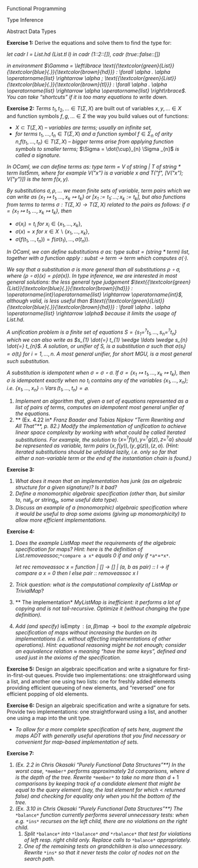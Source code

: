 Functional Programming

Type Inference

Abstract Data Types

**Exercise 1:** Derive the equations and solve them to find the type for:

*let cadr l = List.hd (List.tl l) in cadr (1::2::[]), cadr (true::false::[])*

*in environment $\Gamma = \left\lbrace
\text{{\textcolor{green}{List}}{\textcolor{blue}{.}}{\textcolor{brown}{hd}}} : \forall \alpha . \alpha
\operatorname{list} \rightarrow \alpha ;
\text{{\textcolor{green}{List}}{\textcolor{blue}{.}}{\textcolor{brown}{tl}}} : \forall \alpha . \alpha
\operatorname{list} \rightarrow \alpha \operatorname{list} \right\rbrace$. You
can take “shortcuts” if it is too many equations to write down.*

**Exercise 2:** *Terms* $t_{1}, t_{2}, \ldots \in T (\Sigma, X)$ are built 
out of variables $x, y, \ldots \in X$ and function symbols $f, g, \ldots \in 
\Sigma$ the way you build values out of functions:

* $X \subset T (\Sigma, X)$ *– variables are terms; usually an infinite set,*
* *for terms* $t_{1}, \ldots, t_{n} \in T (\Sigma, X)$ *and a function
  symbol* $f \in \Sigma _{n}$ *of arity* $n$,$f (t_{1}, \ldots, t_{n}) \in
  T (\Sigma, X)$ *– bigger terms arise from applying function symbols to
  smaller terms;* $\Sigma = \dot{\cup}_{n} \Sigma _{n}$ *is called a
  signature.*

*In OCaml, we can define terms as: type term = V of string | T of string *
term list5mm, where for example V("x") is a variable $x$ and T("f", [V("x");
V("y")]) is the term $f (x, y)$.*

*By *substitutions* $\sigma, \rho, \ldots$ we mean finite sets of variable,
term pairs which we can write as $\lbrace x_{1} \mapsto t_{1}, \ldots,
x_{k} \mapsto t_{k} \rbrace$ or $[x_{1} := t_{1} ; \ldots ; x_{k} :=
t_{k}]$, but also functions from terms to terms $\sigma : T (\Sigma, X)
\rightarrow T (\Sigma, X)$ related to the pairs as follows: if $\sigma =
\lbrace x_{1} \mapsto t_{1}, \ldots, x_{k} \mapsto t_{k} \rbrace$, then*

* $\sigma (x_{i}) = t_{i}$ *for* $x_{i} \in \lbrace x_{1}, \ldots, x_{k}
  \rbrace$,
* $\sigma (x) = x$ *for* $x \in X\backslash \lbrace x_{1}, \ldots, x_{k}
  \rbrace$,
* $\sigma (f (t_{1}, \ldots, t_{n})) = f (\sigma (t_{1}), \ldots, \sigma
  (t_{n}))$.

*In OCaml, we can define substitutions $\sigma$ as: type subst = (string *
term) list, together with a function apply : subst -> term -> term
which computes $\sigma (\cdot)$.*

*We say that a substitution $\sigma$ is *more general* than all substitutions
$\rho \circ \sigma$, where $(\rho \circ \sigma) (x) = \rho (\sigma (x))$. In
type inference, we are interested in most general solutions: the less general
type judgement $\text{{\textcolor{green}{List}}{\textcolor{blue}{.}}{\textcolor{brown}{hd}}} :
\operatorname{int}\operatorname{list} \rightarrow \operatorname{int}$,
although valid, is less useful than
$\text{{\textcolor{green}{List}}{\textcolor{blue}{.}}{\textcolor{brown}{hd}}} : \forall \alpha . \alpha
\operatorname{list} \rightarrow \alpha$ because it limits the usage of
List.hd.*

*A *unification problem* is a finite set of equations $S = \lbrace s_{1} =^?
t_{1}, \ldots, s_{n} =^? t_{n} \rbrace$ which we can also write as $s_{1}
\dot{=} t_{1} \wedge \ldots \wedge s_{n} \dot{=} t_{n}$. A solution,
or *unifier* of $S$, is a substitution $\sigma$ such that $\sigma (s_{i}) =
\sigma (t_{i})$ for $i = 1, \ldots, n$. A *most general unifier*, for
short *MGU*, is a most general such substitution.*

*A substitution is *idempotent* when $\sigma = \sigma \circ \sigma$. If
$\sigma = \lbrace x_{1} \mapsto t_{1}, \ldots, x_{k} \mapsto t_{k}
\rbrace$, then $\sigma$ is idempotent exactly when no $t_{i}$ contains any of
the variables $\lbrace x_{1}, \ldots, x_{n} \rbrace$; i.e. $\lbrace x_{1},
\ldots, x_{n} \rbrace \cap \operatorname{Vars} (t_{1}, \ldots, t_{n}) =
\varnothing$.*

1. *Implement an algorithm that, given a set of equations represented as a
   list of pairs of terms, computes an idempotent most general unifier of the
   equations.*
1. ** (Ex. 4.22 in* *Franz Baader and Tobias Nipkov “Term Rewriting and All
   That”**, p. 82.) Modify the implementation of unification to achieve linear
   space complexity by working with what could be called iterated
   substitutions. For example, the solution to* $\lbrace x =^? f (y), y =^? g
   (z), z =^? a \rbrace$ *should be represented as variable, term pairs* $(x,
   f (y)), (y, g (z)), (z, a)$*. (Hint: iterated substitutions should be
   unfolded lazily, i.e. only so far that either a non-variable term or the
   end of the instantiation chain is found.)*

**Exercise 3:**

1. *What does it mean that an implementation has junk (as an algebraic
   structure for a given signature)? Is it bad?*
1. *Define a monomorphic algebraic specification (other than, but similar to,*
   $\operatorname{nat}_{p}$ *or* $\operatorname{string}_{p}$*, some useful
   data type).*
1. *Discuss an example of a (monomorphic) algebraic specification where it
   would be useful to drop some axioms (giving up monomorphicity) to allow
   more efficient implementations.*

**Exercise 4:**

1. *Does the example* *ListMap* *meet the requirements of the algebraic
   specification for maps? Hint: here is the definition
   of* *List*.*removeassoc*;`*compare a x*` *equals* *0* *if and only if*
   `*a*`=`*x*`.

   *let rec removeassoc x = function  | [] -> []  | (a, b as pair) ::
   l ->      if compare a x = 0 then l else pair :: removeassoc x l*
1. *Trick question: what is the computational complexity
   of* *ListMap* *or* *TrivialMap*?
1. ** The implementation* *MyListMap* *is inefficient: it performs a lot of
   copying and is not tail-recursive. Optimize it (without changing the type
   definition).*
1. *Add (and specify)* $\operatorname{isEmpty}: (\alpha, \beta)
   \operatorname{map} \rightarrow \operatorname{bool}$ *to the example
   algebraic specification of maps without increasing the burden on its
   implementations (i.e. without affecting implementations of other
   operations). Hint: equational reasoning might be not enough; consider an
   equivalence relation* $\approx$ *meaning “have the same keys”, defined and
   used just in the axioms of the specification.*

**Exercise 5:** Design an algebraic specification and write a signature for 
first-in-first-out queues. Provide two implementations: one straightforward 
using a list, and another one using two lists: one for freshly added elements 
providing efficient queueing of new elements, and “reversed” one for efficient 
popping of old elements.

**Exercise 6:** Design an algebraic specification and write a signature for 
sets. Provide two implementations: one straightforward using a list, and 
another one using a map into the unit type.

* *To allow for a more complete specification of sets here, augment the maps
  ADT with generally useful operations that you find necessary or convenient
  for map-based implementation of sets.*

**Exercise 7:**

1. *(Ex. 2.2 in* *Chris Okasaki “Purely Functional Data Structures”**) In the
   worst case,* `*member*` *performs approximately* $2 d$ *comparisons, where*
   $d$ *is the depth of the tree. Rewrite* `*member*` *to take no mare than*
   $d + 1$ *comparisons by keeping track of a candidate element
   that* *might* *be equal to the query element (say, the last element for
   which* $<$ *returned false) and checking for equality only when you
   hit the bottom of the tree.*
1. *(Ex. 3.10 in* *Chris Okasaki “Purely Functional Data Structures”**) The*
   `*balance*` *function currently performs several unnecessary tests: when
   e.g.* `*ins*` *recurses on the left child, there are no violations on the
   right child.*
   1. *Split* `*balance*` *into* `*lbalance*` *and* `*rbalance*` *that test
      for violations of left resp. right child only. Replace calls to*
      `*balance*` *appropriately.*
   1. *One of the remaining tests on grandchildren is also unnecessary.
      Rewrite* `*ins*` *so that it never tests the color of nodes not on the
      search path.*
